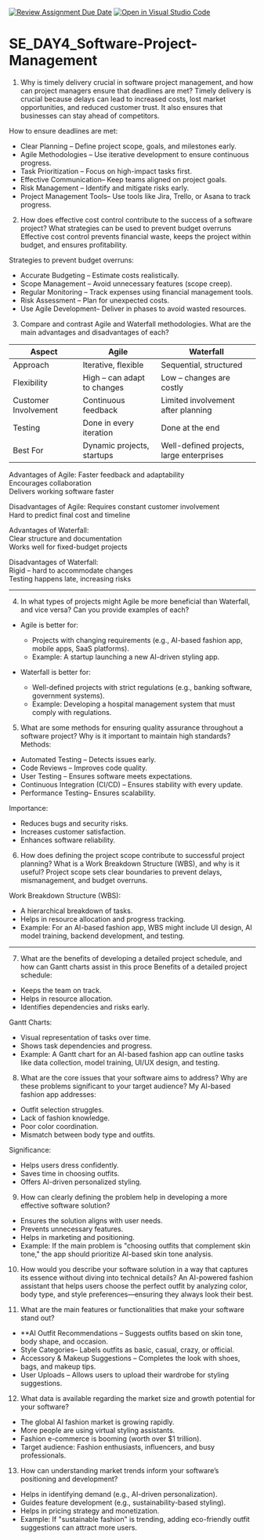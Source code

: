[![Review Assignment Due Date](https://classroom.github.com/assets/deadline-readme-button-22041afd0340ce965d47ae6ef1cefeee28c7c493a6346c4f15d667ab976d596c.svg)](https://classroom.github.com/a/9pw6JKcu)
[![Open in Visual Studio Code](https://classroom.github.com/assets/open-in-vscode-2e0aaae1b6195c2367325f4f02e2d04e9abb55f0b24a779b69b11b9e10269abc.svg)](https://classroom.github.com/online_ide?assignment_repo_id=18820491&assignment_repo_type=AssignmentRepo)
# SE_DAY4_Software-Project-Management


1. Why is timely delivery crucial in software project management, and how can project managers ensure that deadlines are met?
Timely delivery is crucial because delays can lead to increased costs, lost market opportunities, and reduced customer trust. It also ensures that businesses can stay ahead of competitors.  

How to ensure deadlines are met:  
- Clear Planning – Define project scope, goals, and milestones early.  
- Agile Methodologies – Use iterative development to ensure continuous progress.  
- Task Prioritization – Focus on high-impact tasks first.  
- Effective Communication– Keep teams aligned on project goals.  
- Risk Management – Identify and mitigate risks early.  
- Project Management Tools– Use tools like Jira, Trello, or Asana to track progress.  


2. How does effective cost control contribute to the success of a software project? What strategies can be used to prevent budget overruns 
Effective cost control prevents financial waste, keeps the project within budget, and ensures profitability.  

Strategies to prevent budget overruns: 
- Accurate Budgeting – Estimate costs realistically.  
- Scope Management – Avoid unnecessary features (scope creep).  
- Regular Monitoring – Track expenses using financial management tools.  
- Risk Assessment – Plan for unexpected costs.  
- Use Agile Development– Deliver in phases to avoid wasted resources.  



3. Compare and contrast Agile and Waterfall methodologies. What are the main advantages and disadvantages of each? 

| Aspect | Agile | Waterfall |
|--------|-------|----------|
| Approach | Iterative, flexible | Sequential, structured |
| Flexibility | High – can adapt to changes | Low – changes are costly |
| Customer Involvement | Continuous feedback | Limited involvement after planning |
| Testing | Done in every iteration | Done at the end |
| Best For | Dynamic projects, startups | Well-defined projects, large enterprises |
Advantages of Agile: 
 Faster feedback and adaptability  
 Encourages collaboration  
 Delivers working software faster  

Disadvantages of Agile: 
Requires constant customer involvement  
 Hard to predict final cost and timeline  

Advantages of Waterfall:  
 Clear structure and documentation  
 Works well for fixed-budget projects  

Disadvantages of Waterfall:  
 Rigid – hard to accommodate changes  
 Testing happens late, increasing risks  

---

4. In what types of projects might Agile be more beneficial than Waterfall, and vice versa? Can you provide examples of each?  
- Agile is better for:
  - Projects with changing requirements (e.g., AI-based fashion app, mobile apps, SaaS platforms).  
  - Example: A startup launching a new AI-driven styling app. 

- Waterfall is better for: 
  - Well-defined projects with strict regulations (e.g., banking software, government systems).  
  - Example: Developing a hospital management system that must comply with regulations. 



5. What are some methods for ensuring quality assurance throughout a software project? Why is it important to maintain high standards?  
Methods:  
- Automated Testing – Detects issues early.  
- Code Reviews – Improves code quality.  
- User Testing – Ensures software meets expectations.  
- Continuous Integration (CI/CD) – Ensures stability with every update.  
- Performance Testing– Ensures scalability.  

Importance: 
- Reduces bugs and security risks.  
- Increases customer satisfaction.  
- Enhances software reliability.  

6. How does defining the project scope contribute to successful project planning? What is a Work Breakdown Structure (WBS), and why is it useful? 
Project scope sets clear boundaries to prevent delays, mismanagement, and budget overruns.  

Work Breakdown Structure (WBS):
- A hierarchical breakdown of tasks.  
- Helps in resource allocation and progress tracking.  
- Example: For an AI-based fashion app, WBS might include UI design, AI model training, backend development, and testing. 

---

7. What are the benefits of developing a detailed project schedule, and how can Gantt charts assist in this proce
Benefits of a detailed project schedule: 
- Keeps the team on track.  
- Helps in resource allocation.  
- Identifies dependencies and risks early.  

Gantt Charts: 
- Visual representation of tasks over time.  
- Shows task dependencies and progress.  
- Example: A Gantt chart for an AI-based fashion app can outline tasks like data collection, model training, UI/UX design, and testing.

8. What are the core issues that your software aims to address? Why are these problems significant to your target audience? 
My AI-based fashion app addresses:  
- Outfit selection struggles. 
- Lack of fashion knowledge. 
- Poor color coordination.  
- Mismatch between body type and outfits.  

Significance: 
- Helps users dress confidently.  
- Saves time in choosing outfits.  
- Offers AI-driven personalized styling.  

9. How can clearly defining the problem help in developing a more effective software solution? 
- Ensures the solution aligns with user needs.  
- Prevents unnecessary features.  
- Helps in marketing and positioning.  
- Example: If the main problem is "choosing outfits that complement skin tone," the app should prioritize AI-based skin tone analysis.

10. How would you describe your software solution in a way that captures its essence without diving into technical details?
An AI-powered fashion assistant that helps users choose the perfect outfit by analyzing color, body type, and style preferences—ensuring they always look their best.  

11. What are the main features or functionalities that make your software stand out?
- **AI Outfit Recommendations – Suggests outfits based on skin tone, body shape, and occasion.  
- Style Categories– Labels outfits as basic, casual, crazy, or official.  
- Accessory & Makeup Suggestions – Completes the look with shoes, bags, and makeup tips.  
- User Uploads – Allows users to upload their wardrobe for styling suggestions.  

12. What data is available regarding the market size and growth potential for your software? 
- The global AI fashion market is growing rapidly.  
- More people are using virtual styling assistants.  
- Fashion e-commerce is booming (worth over $1 trillion).  
- Target audience: Fashion enthusiasts, influencers, and busy professionals.   

13. How can understanding market trends inform your software’s positioning and development? 
- Helps in identifying demand (e.g., AI-driven personalization).  
- Guides feature development (e.g., sustainability-based styling).  
- Helps in pricing strategy and monetization.  
- Example: If "sustainable fashion" is trending, adding eco-friendly outfit suggestions can attract more users.
